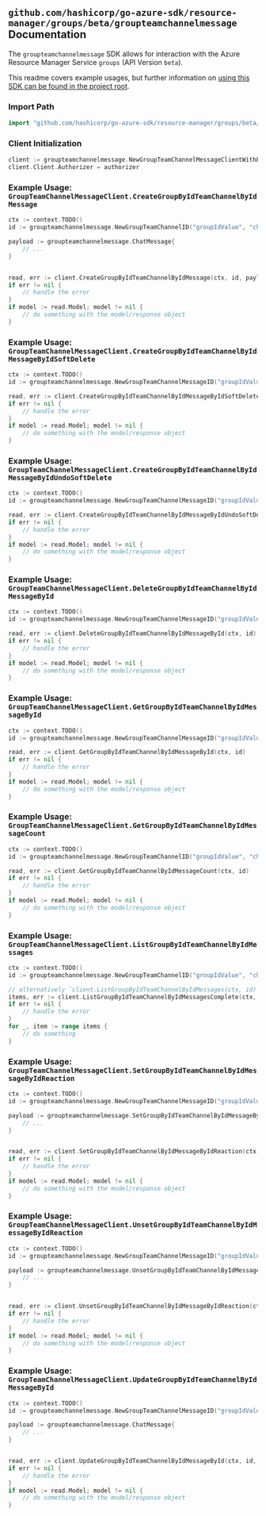 
## `github.com/hashicorp/go-azure-sdk/resource-manager/groups/beta/groupteamchannelmessage` Documentation

The `groupteamchannelmessage` SDK allows for interaction with the Azure Resource Manager Service `groups` (API Version `beta`).

This readme covers example usages, but further information on [using this SDK can be found in the project root](https://github.com/hashicorp/go-azure-sdk/tree/main/docs).

### Import Path

```go
import "github.com/hashicorp/go-azure-sdk/resource-manager/groups/beta/groupteamchannelmessage"
```


### Client Initialization

```go
client := groupteamchannelmessage.NewGroupTeamChannelMessageClientWithBaseURI("https://management.azure.com")
client.Client.Authorizer = authorizer
```


### Example Usage: `GroupTeamChannelMessageClient.CreateGroupByIdTeamChannelByIdMessage`

```go
ctx := context.TODO()
id := groupteamchannelmessage.NewGroupTeamChannelID("groupIdValue", "channelIdValue")

payload := groupteamchannelmessage.ChatMessage{
	// ...
}


read, err := client.CreateGroupByIdTeamChannelByIdMessage(ctx, id, payload)
if err != nil {
	// handle the error
}
if model := read.Model; model != nil {
	// do something with the model/response object
}
```


### Example Usage: `GroupTeamChannelMessageClient.CreateGroupByIdTeamChannelByIdMessageByIdSoftDelete`

```go
ctx := context.TODO()
id := groupteamchannelmessage.NewGroupTeamChannelMessageID("groupIdValue", "channelIdValue", "chatMessageIdValue")

read, err := client.CreateGroupByIdTeamChannelByIdMessageByIdSoftDelete(ctx, id)
if err != nil {
	// handle the error
}
if model := read.Model; model != nil {
	// do something with the model/response object
}
```


### Example Usage: `GroupTeamChannelMessageClient.CreateGroupByIdTeamChannelByIdMessageByIdUndoSoftDelete`

```go
ctx := context.TODO()
id := groupteamchannelmessage.NewGroupTeamChannelMessageID("groupIdValue", "channelIdValue", "chatMessageIdValue")

read, err := client.CreateGroupByIdTeamChannelByIdMessageByIdUndoSoftDelete(ctx, id)
if err != nil {
	// handle the error
}
if model := read.Model; model != nil {
	// do something with the model/response object
}
```


### Example Usage: `GroupTeamChannelMessageClient.DeleteGroupByIdTeamChannelByIdMessageById`

```go
ctx := context.TODO()
id := groupteamchannelmessage.NewGroupTeamChannelMessageID("groupIdValue", "channelIdValue", "chatMessageIdValue")

read, err := client.DeleteGroupByIdTeamChannelByIdMessageById(ctx, id)
if err != nil {
	// handle the error
}
if model := read.Model; model != nil {
	// do something with the model/response object
}
```


### Example Usage: `GroupTeamChannelMessageClient.GetGroupByIdTeamChannelByIdMessageById`

```go
ctx := context.TODO()
id := groupteamchannelmessage.NewGroupTeamChannelMessageID("groupIdValue", "channelIdValue", "chatMessageIdValue")

read, err := client.GetGroupByIdTeamChannelByIdMessageById(ctx, id)
if err != nil {
	// handle the error
}
if model := read.Model; model != nil {
	// do something with the model/response object
}
```


### Example Usage: `GroupTeamChannelMessageClient.GetGroupByIdTeamChannelByIdMessageCount`

```go
ctx := context.TODO()
id := groupteamchannelmessage.NewGroupTeamChannelID("groupIdValue", "channelIdValue")

read, err := client.GetGroupByIdTeamChannelByIdMessageCount(ctx, id)
if err != nil {
	// handle the error
}
if model := read.Model; model != nil {
	// do something with the model/response object
}
```


### Example Usage: `GroupTeamChannelMessageClient.ListGroupByIdTeamChannelByIdMessages`

```go
ctx := context.TODO()
id := groupteamchannelmessage.NewGroupTeamChannelID("groupIdValue", "channelIdValue")

// alternatively `client.ListGroupByIdTeamChannelByIdMessages(ctx, id)` can be used to do batched pagination
items, err := client.ListGroupByIdTeamChannelByIdMessagesComplete(ctx, id)
if err != nil {
	// handle the error
}
for _, item := range items {
	// do something
}
```


### Example Usage: `GroupTeamChannelMessageClient.SetGroupByIdTeamChannelByIdMessageByIdReaction`

```go
ctx := context.TODO()
id := groupteamchannelmessage.NewGroupTeamChannelMessageID("groupIdValue", "channelIdValue", "chatMessageIdValue")

payload := groupteamchannelmessage.SetGroupByIdTeamChannelByIdMessageByIdReactionRequest{
	// ...
}


read, err := client.SetGroupByIdTeamChannelByIdMessageByIdReaction(ctx, id, payload)
if err != nil {
	// handle the error
}
if model := read.Model; model != nil {
	// do something with the model/response object
}
```


### Example Usage: `GroupTeamChannelMessageClient.UnsetGroupByIdTeamChannelByIdMessageByIdReaction`

```go
ctx := context.TODO()
id := groupteamchannelmessage.NewGroupTeamChannelMessageID("groupIdValue", "channelIdValue", "chatMessageIdValue")

payload := groupteamchannelmessage.UnsetGroupByIdTeamChannelByIdMessageByIdReactionRequest{
	// ...
}


read, err := client.UnsetGroupByIdTeamChannelByIdMessageByIdReaction(ctx, id, payload)
if err != nil {
	// handle the error
}
if model := read.Model; model != nil {
	// do something with the model/response object
}
```


### Example Usage: `GroupTeamChannelMessageClient.UpdateGroupByIdTeamChannelByIdMessageById`

```go
ctx := context.TODO()
id := groupteamchannelmessage.NewGroupTeamChannelMessageID("groupIdValue", "channelIdValue", "chatMessageIdValue")

payload := groupteamchannelmessage.ChatMessage{
	// ...
}


read, err := client.UpdateGroupByIdTeamChannelByIdMessageById(ctx, id, payload)
if err != nil {
	// handle the error
}
if model := read.Model; model != nil {
	// do something with the model/response object
}
```
